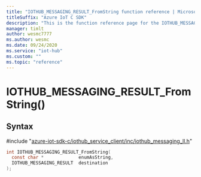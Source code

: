 ```yaml
---                             
title: "IOTHUB_MESSAGING_RESULT_FromString function reference | Microsoft Docs" 
titleSuffix: "Azure IoT C SDK"            
description: "This is the function reference page for the IOTHUB_MESSAGING_RESULT_FromString() function in the Azure IoT C SDK. This SDK is used with Azure IoT Hub and Azure IoT Hub Device Provisioning Service"            
manager: timlt                 
author: wesmc7777              
ms.author: wesmc               
ms.date: 09/24/2020                    
ms.service: "iot-hub"             
ms.custom: ""                
ms.topic: "reference"        
---                            
```


# IOTHUB_MESSAGING_RESULT_FromString()

## Syntax

\#include "[azure-iot-sdk-c/iothub_service_client/inc/iothub_messaging_ll.h](../iothub-messaging-ll-h.md)"  
```C
int IOTHUB_MESSAGING_RESULT_FromString(
  const char *             enumAsString,
  IOTHUB_MESSAGING_RESULT  destination
);
```

